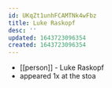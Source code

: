 ```yaml
---
id: UKqZt1unhFCAMTNk4wFbz
title: Luke Raskopf
desc: ''
updated: 1643723096354
created: 1643723096354
---
```



- [[person]] - Luke Raskopf
- appeared 1x at the stoa
